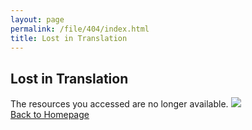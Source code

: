 ```yaml
---
layout: page
permalink: /file/404/index.html
title: Lost in Translation
---
```


## Lost in Translation

The resources you accessed are no longer available. <img src='../images/emoji/kujiji.png'><br>
[Back to Homepage](/)

<br>
